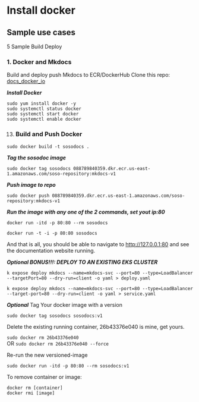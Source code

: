 #  Install docker


## Sample use cases
5 Sample Build Deploy 
### 1. Docker and Mkdocs 
Build and deploy push Mkdocs to ECR/DockerHub
Clone this repo: [docs_docker_io](https://github.com/sosotechnologies/docs_docker_io.git)

***Install Docker***
```
sudo yum install docker -y
sudo systemctl status docker
sudo systemctl start docker
sudo systemctl enable docker
```
13. ### Build and Push Docker
```sudo docker build -t sosodocs .```

***Tag the sosodoc image***

```sudo docker tag sosodocs 088789840359.dkr.ecr.us-east-1.amazonaws.com/soso-repository:mkdocs-v1```

***Push image to repo***

```sudo docker push 088789840359.dkr.ecr.us-east-1.amazonaws.com/soso-repository:mkdocs-v1```

***Run the image with any one of the 2 commands, set yout ip:80***

```docker run -itd -p 80:80 --rm sosodocs```

```docker run -t -i -p 80:80 sosodocs```

And that is all, you should be able to navigate to http://127.0.0.1:80 and see the documentation website running.


***Optional BONUS!!!: DEPLOY TO AN EXISTING EKS CLUSTER***  

```
k expose deploy mkdocs --name=mkdocs-svc --port=80 --type=LoadBalancer --targetPort=80 --dry-run=client -o yaml > deploy.yaml
```

```
k expose deploy mkdocs --name=mkdocs-svc --port=80 --type=LoadBalancer --target-port=80 --dry-run=client -o yaml > service.yaml
```

***Optional***
Tag Your docker image with a version 

 ```sudo docker tag sosodocs sosodocs:v1```

Delete the existing running container, 26b43376e040 is mine, get yours.

```sudo docker rm 26b43376e040```    
           OR
```sudo docker rm 26b43376e040 --force```

Re-run the new versioned-image

 ```sudo docker run -itd -p 80:80 --rm sosodocs:v1```

To remove container or image:

```
docker rm [container]
docker rmi [image]
```